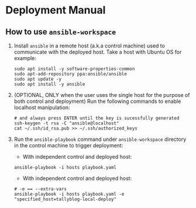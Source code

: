 # Deployment Manual

## How to use `ansible-workspace`

1. Install `ansible` in a remote host (a.k.a control machine) used to 
   communicate with the deployed host. Take a host with Ubuntu OS for example:
   ```shell
   sudo apt install -y software-properties-common
   sudo apt-add-repository ppa:ansible/ansible
   sudo apt update -y
   sudo apt install -y ansible
   ```

2. (OPTIONAL, ONLY when the user uses the single host for the purpose of
   both control and deployment) 
   Run the following commands to enable localhost manipulation:
   ```shell
   # and always press ENTER until the key is sucessfully generated
   ssh-keygen -t rsa -C "ansible@localhost" 
   cat ~/.ssh/id_rsa.pub >> ~/.ssh/authorized_keys
   ```

3. Run the `ansible-playbook` command under `ansible-workspace` directory 
   in the control machine to trigger deployment:

   - With independent control and deployed host: 
   ```shell
   ansible-playbook -i hosts playbook.yaml
   ```

   - With independent control and deployed host: 
   ```shell
   # -e == --extra-vars
   ansible-playbook -i hosts playbook.yaml -e "specified_host=tallyblog-local-deploy"
   ```